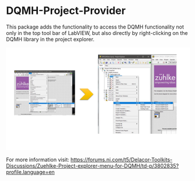 # DQMH-Project-Provider
This package adds the functionality to access the DQMH functionality not only in the top tool bar of LabVIEW, but also directly by right-clicking on the DQMH library in the project explorer.

![Example of Project Provider](https://github.com/Zuehlke/DQMH-Project-Provider/blob/main/ProjectProvider.jpg)

For more information visit:
https://forums.ni.com/t5/Delacor-Toolkits-Discussions/Zuehlke-Project-explorer-menu-for-DQMH/td-p/3802835?profile.language=en
